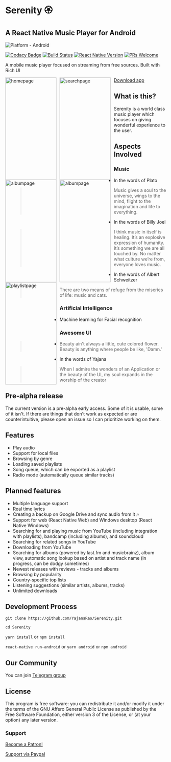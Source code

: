 # Serenity 🏵️

## A React Native Music Player for Android

![Platform - Android](https://img.shields.io/badge/platform-Android-yellow.svg)

[![Codacy Badge](https://api.codacy.com/project/badge/Grade/12302c2333a943529c90a79b98a9629c)](https://www.codacy.com/app/yajananrao/Serenity?utm_source=github.com&utm_medium=referral&utm_content=YajanaRao/Serenity&utm_campaign=Badge_Grade)
[![Build Status](https://travis-ci.org/YajanaRao/Serenity.svg?branch=master)](https://travis-ci.org/YajanaRao/Serenity)
[![React Native Version](https://img.shields.io/github/package-json/dependency-version/YajanaRao/serenity/react-native?color=%2361dafb)](https://github.com/react-native-community/releases/blob/master/CHANGELOG.md)
[![PRs Welcome](https://img.shields.io/badge/PRs-Welcome-brightgreen.svg)](https://github.com/YajanaRao/Serenity/pulls)

A mobile music player focused on streaming from free sources. Built with Rich UI

<p float="left">
<img src="https://dl.dropboxusercontent.com/s/wxw2in2ikslg7f9/Screenshot_2019-10-23-23-33-42-998_com.serenity.png?dl=0"
    alt="homepage"
    height="320"
    width="160"
    style="float: left; margin-right: 10px;" />
<img src="https://dl.dropboxusercontent.com/s/1eq9fpi57i9uedq/Screenshot_2019-10-23-23-33-48-532_com.serenity.png?dl=0"
    alt="searchpage"
    height="320"
    width="160"
    style="float: left; margin-right: 10px;"/>
<img src="https://dl.dropboxusercontent.com/s/dbjbqfuabinty3m/Screenshot_2019-10-23-23-34-17-429_com.serenity.png?dl=0"
    alt="albumpage"
    height="320"
    width="160"
    style="float: left; margin-right: 10px;"/>
<img src="https://dl.dropboxusercontent.com/s/mcw8uasljo52274/Screenshot_2019-10-23-23-35-41-341_com.serenity.png?dl=0"
    alt="albumpage"
    height="320"
    width="160"
    style="float: left; margin-right: 10px;"/>
<img src="https://dl.dropboxusercontent.com/s/nzkbnzh635cvv4q/Screenshot_2019-10-23-23-33-52-889_com.serenity.png?dl=0"
    alt="playlistpage"
    height="320"
    width="160"
    style="float: left; margin-right: 10px;"/>
</p>

[Download app](https://appdistribution.firebase.dev/i/Dv8WUupp)

## What is this?

Serenity is a world class music player which focuses on giving wonderful experience to the user.

## Aspects Involved

### Music

- In the words of Plato

  > Music gives a soul to the universe, wings to the mind, flight to the imagination and life to everything.

- In the words of Billy Joel

  > I think music in itself is healing. It’s an explosive expression of humanity. It’s something we are all touched by. No matter what culture we’re from, everyone loves music.

- In the words of Albert Schweitzer

  > There are two means of refuge from the miseries of life: music and cats.

### Artificial Intelligence

- Machine learning for Facial recognition

### Awesome UI

- > Beauty ain't always a little, cute colored flower. Beauty is anything where people be like, 'Damn.'
- In the words of Yajana

  > When I admire the wonders of an Application or the beauty of the UI, my soul expands in the worship of the creator

## Pre-alpha release

The current version is a pre-alpha early access. Some of it is usable, some of it isn't. If there are things that don't work as expected or are counterintuitive, please open an issue so I can prioritize working on them.

## Features

- Play audio
- Support for local files
- Browsing by genre
- Loading saved playlists
- Song queue, which can be exported as a playlist
- Radio mode (automatically queue similar tracks)

## Planned features

- Multiple language support
- Real time lyrics
- Creating a backup on Google Drive and sync audio from it 🎶
- Support for web (React Native Web) and Windows desktop (React Native Windows)
- Searching for and playing music from YouTube (including integration with playlists), bandcamp (including albums), and soundcloud
- Searching for related songs in YouTube
- Downloading from YouTube
- Searching for albums (powered by last.fm and musicbrainz), album view, automatic song lookup based on artist and track name (in progress, can be dodgy sometimes)
- Newest releases with reviews - tracks and albums
- Browsing by popularity
- Country-specific top lists
- Listening suggestions (similar artists, albums, tracks)
- Unlimited downloads

## Development Process

`git clone https://github.com/YajanaRao/Serenity.git`

`cd Serenity`

`yarn install` or `npm install`

`react-native run-android` or `yarn android` or `npm android`

## Our Community

You can join [Telegram group](https://t.me/serenityapp)

## License

This program is free software: you can redistribute it and/or modify it under the terms of the GNU Affero General Public License as published by the Free Software Foundation, either version 3 of the License, or (at your option) any later version.

### Support

[Become a Patron!](https://www.patreon.com/bePatron?u=28198536)

[Support via Paypal](https://paypal.me/YajanaRao?locale.x=en_GB)
